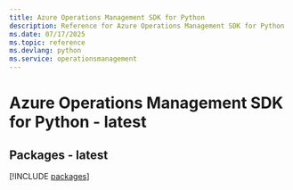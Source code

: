 ```yaml
---
title: Azure Operations Management SDK for Python
description: Reference for Azure Operations Management SDK for Python
ms.date: 07/17/2025
ms.topic: reference
ms.devlang: python
ms.service: operationsmanagement
---
```

# Azure Operations Management SDK for Python - latest
## Packages - latest
[!INCLUDE [packages](operations-management-index.md)]
